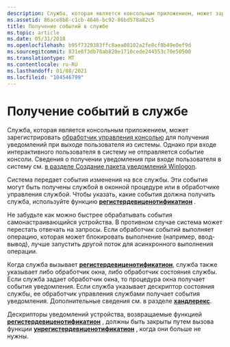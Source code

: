 ```yaml
---
description: Служба, которая является консольным приложением, может зарегистрировать обработчик управления консолью для получения уведомлений при выходе пользователя из системы.
ms.assetid: 86ace8b8-c1cb-4646-bc92-86bd578a82c5
title: Получение событий в службе
ms.topic: article
ms.date: 05/31/2018
ms.openlocfilehash: b95f7329383ffc8aea08102a2fe8cf8b49e0ef9d
ms.sourcegitcommit: 831e8f3db78ab820e1710cede244553c70e50500
ms.translationtype: MT
ms.contentlocale: ru-RU
ms.lasthandoff: 01/08/2021
ms.locfileid: "104546799"
---
```

# <a name="receiving-events-in-a-service"></a>Получение событий в службе

Служба, которая является консольным приложением, может зарегистрировать [обработчик управления консолью](/windows/console/console-control-handlers) для получения уведомлений при выходе пользователя из системы. Однако при входе интерактивного пользователя в систему не отправляется событие консоли. Сведения о получении уведомления при входе пользователя в систему см. [в разделе Создание пакета уведомлений Winlogon](/windows/desktop/SecAuthN/creating-a-winlogon-notification-package).

Система передает события изменения на все службы. Эти события могут быть получены службой в оконной процедуре или в обработчике управления службой. Чтобы указать, какие события должна получить служба, используйте функцию [**регистердевиценотификатион**](/windows/desktop/api/winuser/nf-winuser-registerdevicenotificationa) .

Не забудьте как можно быстрее обрабатывать события самонастраивающийся устройства. В противном случае система может перестать отвечать на запросы. Если обработчик событий выполняет операцию, которая может блокировать выполнение (например, ввод-вывод), лучше запустить другой поток для асинхронного выполнения операции.

Когда служба вызывает [**регистердевиценотификатион**](/windows/desktop/api/winuser/nf-winuser-registerdevicenotificationa), служба также указывает либо обработчик окна, либо обработчик состояния службы. Если служба задает обработчик окна, то процедура окна получает события уведомления. Если служба указывает дескриптор состояния службы, ее обработчик управления службами получает события уведомления. Дополнительные сведения см. в разделе [**хандлерекс**](/windows/desktop/api/WinSvc/nc-winsvc-lphandler_function_ex).

Дескрипторы уведомлений устройства, возвращаемые функцией [**регистердевиценотификатион**](/windows/desktop/api/winuser/nf-winuser-registerdevicenotificationa) , должны быть закрыты путем вызова функции [**унрегистердевиценотификатион**](/windows/desktop/api/winuser/nf-winuser-unregisterdevicenotification) , когда они больше не нужны.

 

 
